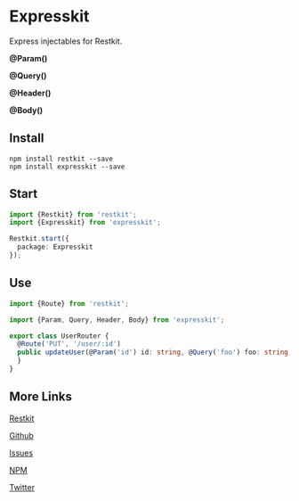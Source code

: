 Expresskit
==========

Express injectables for Restkit.

**@Param()**

**@Query()**

**@Header()**

**@Body()**

## Install

```
npm install restkit --save
npm install expresskit --save
```

## Start

```typescript
import {Restkit} from 'restkit';
import {Expresskit} from 'expresskit';

Restkit.start({
  package: Expresskit
});
```

## Use

```typescript
import {Route} from 'restkit';

import {Param, Query, Header, Body} from 'expresskit';

export class UserRouter {
  @Route('PUT', '/user/:id')
  public updateUser(@Param('id') id: string, @Query('foo') foo: string, @Header('Authorization') auth: string, @Body() update: any) {
  }
}
```

## More Links

[Restkit](https://github.com/iamchairs/restkit)

[Github](https://github.com/iamchairs/expresskit)

[Issues](https://github.com/iamchairs/expresskit/issues)

[NPM](https://www.npmjs.com/package/expresskit)

[Twitter](https://twitter.com/micahwllmsn)